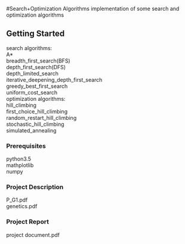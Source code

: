 #Search+Optimization Algorithms
implementation of some search and optimization algorithms

## Getting Started
search algorithms:  
A*  
breadth_first_search(BFS)  
depth_first_search(DFS)  
depth_limited_search  
iterative_deepening_depth_first_search  
greedy_best_first_search  
uniform_cost_search  
optimization algorithms:  
hill_climbing  
first_choice_hill_climbing  
random_restart_hill_climbing  
stochastic_hill_climbing  
simulated_annealing  

### Prerequisites
python3.5  
mathplotlib  
numpy  

### Project Description
P_G1.pdf  
genetics.pdf  

### Project Report
project document.pdf


